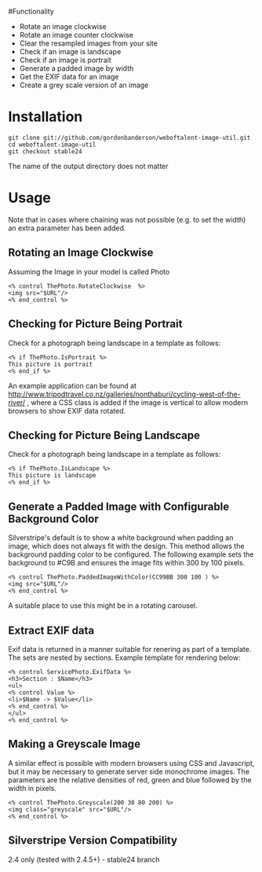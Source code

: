 #Functionality

* Rotate an image clockwise
* Rotate an image counter clockwise
* Clear the resampled images from your site
* Check if an image is landscape
* Check if an image is portrait
* Generate a padded image by width
* Get the EXIF data for an image
* Create a grey scale version of an image

# Installation
    git clone git://github.com/gordonbanderson/weboftalent-image-util.git
    cd weboftalent-image-util
    git checkout stable24

The name of the output directory does not matter

# Usage

Note that in cases where chaining was not possible (e.g. to set the width) an extra parameter has been added.

## Rotating an Image Clockwise
Assuming the Image in your model is called Photo

	<% control ThePhoto.RotateClockwise  %>
	<img src="$URL"/>
	<% end_control %>

## Checking for Picture Being Portrait
Check for a photograph being landscape in a template as follows:

	<% if ThePhoto.IsPortrait %>
	This picture is portrait
	<% end_if %>

An example application can be found at http://www.tripodtravel.co.nz/galleries/nonthaburi/cycling-west-of-the-river/ , where a CSS class is added if the image is vertical to allow modern browsers to show EXIF data rotated.

## Checking for Picture Being Landscape
Check for a photograph being landscape in a template as follows:

	<% if ThePhoto.IsLandscape %>
	This picture is landscape
	<% end_if %>

## Generate a Padded Image with Configurable Background Color
Silverstripe's default is to show a white background when padding an image, which does not always fit with the design.  This method allows the background padding color to be configured.  The following example sets the background to #C9B and ensures the image fits within 300 by 100 pixels.

	<% control ThePhoto.PaddedImageWithColor(CC99BB 300 100 ) %>
    <img src="$URL"/>
    <% end_control %>

A suitable place to use this might be in a rotating carousel.

## Extract EXIF data
Exif data is returned in a manner suitable for renering as part of a template.  The sets are nested by sections.  Example template for rendering below:

	<% control ServicePhoto.ExifData %>
	<h3>Section : $Name</h3>
	<ul>
	<% control Value %>
	<li>$Name -> $Value</li>
	<% end_control %>
	</ul>
	<% end_control %>

## Making a Greyscale Image
A similar effect is possible with modern browsers using CSS and Javascript, but it may be necessary to generate server side monochrome images.  The parameters are the relative densities of red, green and blue followed by the width in pixels.

	<% control ThePhoto.Greyscale(200 30 80 200) %>
	<img class="greyscale" src="$URL"/>
	<% end_control %>


## Silverstripe Version Compatibility
2.4 only (tested with 2.4.5+) - stable24 branch